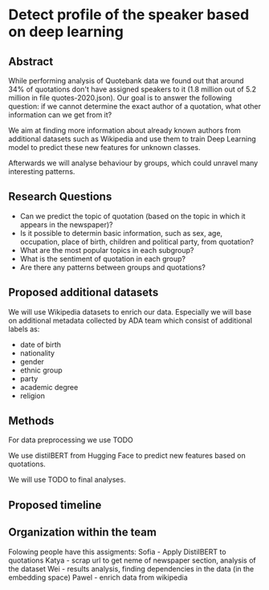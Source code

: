 # Detect profile of the speaker based on deep learning
## Abstract
While performing analysis of Quotebank data we found out that around 34% of quotations don't have assigned speakers to it (1.8 million out of 5.2 million in file quotes-2020.json). Our goal is to answer the following question: if we cannot determine the exact author of a quotation, what other information can we get from it?

We aim at finding more information about already known authors from additional datasets such as Wikipedia and use them to train Deep Learning model to predict these new features for unknown classes.

Afterwards we will  analyse behaviour by groups, which could unravel many interesting patterns.
## Research Questions
* Can we predict the topic of quotation (based on the topic in which it appears in the newspaper)?
* Is it possible to determin basic information, such as sex, age, occupation, place of birth, children and political party, from quotation?
* What are the most popular topics in each subgroup?
* What is the sentiment of quotation in each group?
* Are there any patterns between groups and quotations?

## Proposed additional datasets
We will use Wikipedia datasets to enrich our data. Especially we will base on additional metadata collected by ADA team which consist of additional labels as:
* date of birth
* nationality
* gender
* ethnic group
* party
* academic degree
* religion

## Methods
For data preprocessing we use TODO

We use distilBERT from Hugging Face to predict new features based on quotations. 

We will use TODO to final analyses.
## Proposed timeline


## Organization within the team
Folowing people have this assigments:
Sofia - Apply DistilBERT to quotations
Katya - scrap url to get neme of newspaper section, analysis of the dataset
Wei - results analysis, finding dependencies in the data (in the embedding space)
Pawel - enrich data from wikipedia


